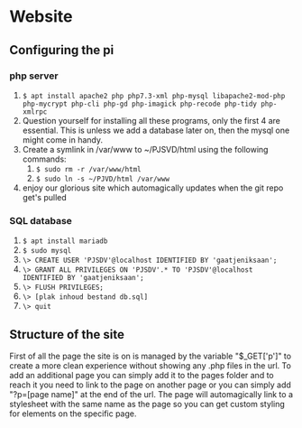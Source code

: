 # Website

## Configuring the pi
### php server
1. `$ apt install apache2 php php7.3-xml php-mysql libapache2-mod-php php-mycrypt php-cli php-gd php-imagick php-recode php-tidy php-xmlrpc`
2. Question yourself for installing all these programs, only the first 4 are essential. This is unless we add a database later on, then the mysql one might come in handy.
3. Create a symlink in /var/www to ~/PJSVD/html using the following commands:
	1. `$ sudo rm -r /var/www/html`
	2. `$ sudo ln -s ~/PJVD/html /var/www`
4. enjoy our glorious site which automagically updates when the git repo get's pulled

### SQL database
1. `$ apt install mariadb`
2. `$ sudo mysql`
3. `\> CREATE USER 'PJSDV'@localhost IDENTIFIED BY 'gaatjeniksaan';`
4. `\> GRANT ALL PRIVILEGES ON 'PJSDV'.* TO 'PJSDV'@localhost IDENTIFIED BY 'gaatjeniksaan';`
5. `\> FLUSH PRIVILEGES;`
6. `\> [plak inhoud bestand db.sql]`
7. `\> quit`

## Structure of the site
First of all the page the site is on is managed by the variable "$\_GET['p']" to create a more clean experience without showing any .php files in the url.
To add an additional page you can simply add it to the pages folder and to reach it you need to link to the page on another page or you can simply add "?p=[page name]" at the end of the url. The page will automagically link to a stylesheet with the same name as the page so you can get custom styling for elements on the specific page.
